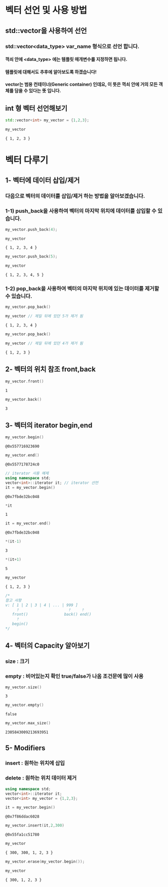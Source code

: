 ```c++

```

# 벡터 선언 및 사용 방법
## std::vector을 사용하여 선언
### std::vector<data_type> var_name 형식으로 선언 합니다.
#### 꺽쇠 안에 <data_type> 에는 템플릿 매개변수를 지정하면 됩니다.
#### 템플릿에 대해서도 추후에 알아보도록 하겠습니다!
#### vector는 범용 컨테이너(Generic container) 인데요, 이 뜻은 꺽쇠 안에 거의 모든 객체를 담을 수 있다는 뜻 입니다.

## int 형 벡터 선언해보기


```c++
std::vector<int> my_vector = {1,2,3};
```


```c++
my_vector
```




    { 1, 2, 3 }



# 벡터 다루기
## 1- 벡터에 데이터 삽입/제거
### 다음으로 벡터의 데이터를 삽입/제거 하는 방법을 알아보겠습니다.
### 1-1) push_back을 사용하여 벡터의 마지막 위치에 데이터를 삽입할 수 있습니다.



```c++
my_vector.push_back(4);
```


```c++
my_vector
```




    { 1, 2, 3, 4 }




```c++
my_vector.push_back(5);
```


```c++
my_vector
```




    { 1, 2, 3, 4, 5 }



### 1-2) pop_back을 사용하여 벡터의 마지막 위치에 있는 데이터를 제거할 수 있습니다.


```c++
my_vector.pop_back()
```


```c++
my_vector // 제일 뒤에 있던 5가 제거 됨
```




    { 1, 2, 3, 4 }




```c++
my_vector.pop_back()
```


```c++
my_vector // 제일 뒤에 있던 4가 제거 됨
```




    { 1, 2, 3 }



## 2- 벡터의 위치 참조 front,back


```c++
my_vector.front()
```




    1




```c++
my_vector.back()
```




    3



## 3- 벡터의 iterator begin,end


```c++
my_vector.begin()
```




    @0x557716923690




```c++
my_vector.end()
```




    @0x5577178724c0




```c++
// iterator 사용 예제
using namespace std;
vector<int>::iterator it; // iterator 선언
it = my_vector.begin()
```




    @0x7fbde32bc048




```c++
*it
```




    1




```c++
it = my_vector.end()
```




    @0x7fbde32bc048




```c++
*(it-1)
```




    3




```c++
*(it+1)
```




    5




```c++
my_vector
```




    { 1, 2, 3 }




```c++
/*
참고 사항
v: [ 1 | 2 | 3 | 4 | ... | 999 ]
     🡑                      🡑     🡑
   front()                back() end()
     🡑
   begin()
*/
```

## 4- 벡터의 Capacity 알아보기
### size : 크기
### empty : 비어있는지 확인 true/false가 나옴 조건문에 많이 사용


```c++
my_vector.size()
```




    3




```c++
my_vector.empty()
```




    false




```c++
my_vector.max_size()
```




    2305843009213693951



## 5- Modifiers

### insert : 원하는 위치에 삽입
### delete : 원하는 위치 데이터 제거


```c++
using namespace std;
vector<int>::iterator it;
vector<int> my_vector = {1,2,3};
```


```c++
it = my_vector.begin()
```




    @0x7f86ddac6028




```c++
my_vector.insert(it,2,300)
```




    @0x55fa1cc51780




```c++
my_vector
```




    { 300, 300, 1, 2, 3 }




```c++
my_vector.erase(my_vector.begin());
```


```c++
my_vector
```




    { 300, 1, 2, 3 }




```c++

```
